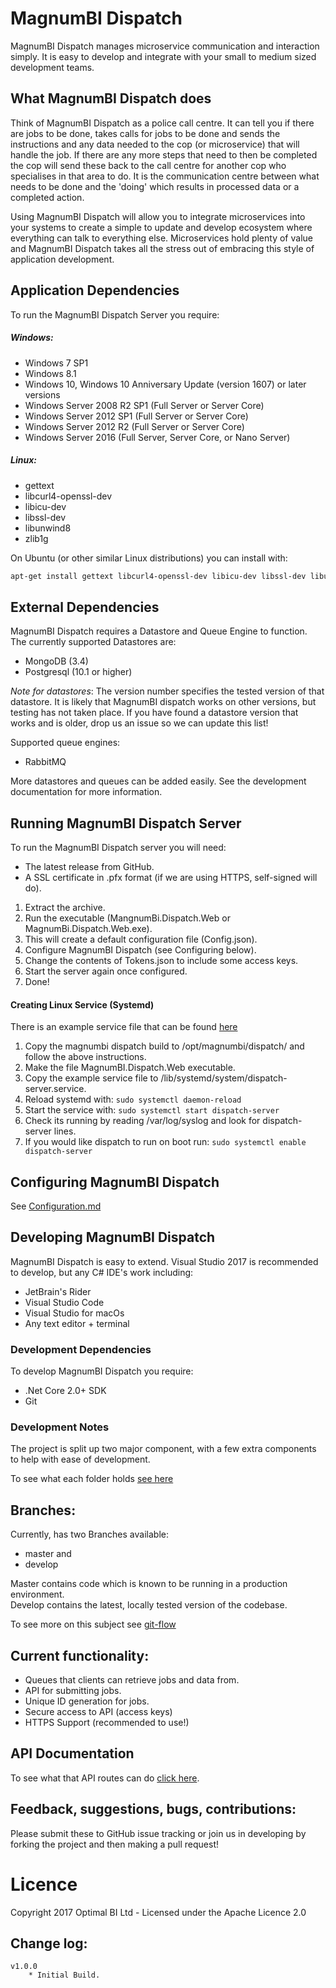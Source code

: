# MagnumBI Dispatch
MagnumBI Dispatch manages microservice communication and interaction simply. It is easy to develop and integrate with your small to medium sized development teams. 

## What MagnumBI Dispatch does
Think of MagnumBI Dispatch as a police call centre. It can tell you if there are jobs to be done, takes calls for jobs to be done and sends the instructions and any data needed to the cop (or microservice) that will handle the job. If there are any more steps that need to then be completed the cop will send these back to the call centre for another cop who specialises in that area to do. It is the communication centre between what needs to be done and the 'doing' which results in processed data or a completed action. 

Using MagnumBI Dispatch will allow you to integrate microservices into your systems to create a simple to update and develop ecosystem where everything can talk to everything else. Microservices hold plenty of value and MagnumBI Dispatch takes all the stress out of embracing this style of application development. 

## Application Dependencies
To run the MagnumBI Dispatch Server you require:

##### Windows:
* Windows 7 SP1
* Windows 8.1
* Windows 10, Windows 10 Anniversary Update (version 1607) or later versions
* Windows Server 2008 R2 SP1 (Full Server or Server Core)
* Windows Server 2012 SP1 (Full Server or Server Core)
* Windows Server 2012 R2 (Full Server or Server Core)
* Windows Server 2016 (Full Server, Server Core, or Nano Server)

##### Linux:
* gettext
* libcurl4-openssl-dev
* libicu-dev
* libssl-dev
* libunwind8
* zlib1g

On Ubuntu (or other similar Linux distributions) you can install with:
```bash
apt-get install gettext libcurl4-openssl-dev libicu-dev libssl-dev libunwind8 zlib1g
```

## External Dependencies
MagnumBI Dispatch requires a Datastore and Queue Engine to function. The currently supported Datastores are:
* MongoDB (3.4)
* Postgresql (10.1 or higher)

*Note for datastores*: The version number specifies the tested version of that datastore. It is likely that MagnumBI dispatch works on other versions, but testing has not taken place. If you have found a datastore version that works and is older, drop us an issue so we can update this list!  

Supported queue engines:  
* RabbitMQ  

More datastores and queues can be added easily. See the development documentation for more information.

## Running MagnumBI Dispatch Server
To run the MagnumBI Dispatch server you will need:
* The latest release from GitHub.
* A SSL certificate in .pfx format (if we are using HTTPS, self-signed will do).

1. Extract the archive.
1. Run the executable (MangnumBi.Dispatch.Web or MagnumBi.Dispatch.Web.exe).
1. This will create a default configuration file (Config.json).
1. Configure MagnumBI Dispatch (see Configuring below).
1. Change the contents of Tokens.json to include some access keys.
1. Start the server again once configured.
1. Done!

#### Creating Linux Service (Systemd)
There is an example service file that can be found [here](MagnumBI.Dispatch.Web/dispatch-server.service)

1. Copy the magnumbi dispatch build to /opt/magnumbi/dispatch/ and follow the above instructions.
1. Make the file MagnumBI.Dispatch.Web executable.
1. Copy the example service file to /lib/systemd/system/dispatch-server.service.
1. Reload systemd with: ```sudo systemctl daemon-reload```
1. Start the service with: ```sudo systemctl start dispatch-server```
1. Check its running by reading /var/log/syslog and look for dispatch-server lines.
1. If you would like dispatch to run on boot run: ```sudo systemctl enable dispatch-server```

## Configuring MagnumBI Dispatch

See [Configuration.md](Configuration.md)

## Developing MagnumBI Dispatch
MagnumBI Dispatch is easy to extend. Visual Studio 2017 is recommended to develop, but any C# IDE's work including:
* JetBrain's Rider
* Visual Studio Code
* Visual Studio for macOs
* Any text editor + terminal

### Development Dependencies
To develop MagnumBI Dispatch you require:
* .Net Core 2.0+ SDK
* Git

### Development Notes
The project is split up two major component, with a few extra components to help with ease of development.

To see what each folder holds [see here](Development.md)

## Branches:
Currently,  has two Branches available:
* master and
* develop  

Master contains code which is known to be running in a production environment.  
Develop contains the latest, locally tested version of the codebase.  

To see more on this subject see [git-flow](https://www.atlassian.com/git/tutorials/comparing-workflows/gitflow-workflow)

## Current functionality: ##
* Queues that clients can retrieve jobs and data from.
* API for submitting jobs.
* Unique ID generation for jobs.
* Secure access to API (access keys)
* HTTPS Support (recommended to use!)

## API Documentation
To see what that API routes can do [click here](ApiDocumentation.md).

## Feedback, suggestions, bugs, contributions: ##
Please submit these to GitHub issue tracking or join us in developing by forking the project and then making a pull request!


# Licence
Copyright 2017 Optimal BI Ltd - Licensed under the Apache Licence 2.0

## Change log: ##
```
v1.0.0
	* Initial Build.

```
